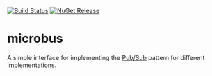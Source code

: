 [![Build Status](https://travis-ci.org/thomasduft/microbus.svg?branch=master)](https://travis-ci.org/thomasduft/microbus) [![NuGet Release](https://img.shields.io/nuget/vpre/tomware.Microbus.Core.svg)](https://www.nuget.org/packages/tomware.Microbus.Core)

# microbus

A simple interface for implementing the [Pub/Sub](https://en.wikipedia.org/wiki/Publish%E2%80%93subscribe_pattern) pattern for different implementations.
